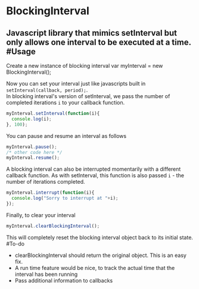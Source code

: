 # BlockingInterval
Javascript library that mimics setInterval but only allows one interval to be executed at a time.
#Usage
---
Create a new instance of blocking interval
  var myInterval = new BlockingInterval();

Now you can set your interval just like javascripts built in `setInterval(callback, period);`.  
In blocking interval's version of setInterval, we pass the number of completed iterations `i` to your callback function. 
```javascript
myInterval.setInterval(function(i){
  console.log(i);
}, 100);
```
You can pause and resume an interval as follows
```javascript
myInterval.pause();
/* other code here */
myInterval.resume();
```
A blocking interval can also be interrupted momentarily with a different callback function.
As with setInterval, this function is also passed `i` - the number of iterations completed.
```javascript
myInterval.interrupt(function(i){
  console.log("Sorry to interrupt at "+i);
});
```
Finally, to clear your interval
```javascript
myInterval.clearBlockingInterval();
```
This will completely reset the blocking interval object back to its initial state.
#To-do
 - clearBlockingInterval should return the original object. This is an easy fix.
 - A run time feature would be nice, to track the actual time that the interval has been running
 - Pass additional information to callbacks
